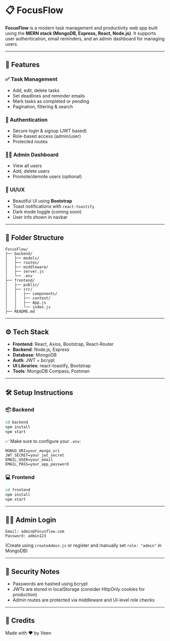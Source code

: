 # 📋 FocusFlow

**FocusFlow** is a modern task management and productivity web app built using the **MERN stack (MongoDB, Express, React, Node.js)**. It supports user authentication, email reminders, and an admin dashboard for managing users.

---

## 🚀 Features

### ✅ Task Management
- Add, edit, delete tasks
- Set deadlines and reminder emails
- Mark tasks as completed or pending
- Pagination, filtering & search

### 🔐 Authentication
- Secure login & signup (JWT based)
- Role-based access (admin/user)
- Protected routes

### 👨‍💼 Admin Dashboard
- View all users
- Add, delete users
- Promote/demote users (optional)

### 🌙 UI/UX
- Beautiful UI using **Bootstrap**
- Toast notifications with `react-toastify`
- Dark mode toggle (coming soon)
- User info shown in navbar

---

## 📁 Folder Structure

```
FocusFlow/
├── backend/
│   ├── models/
│   ├── routes/
│   ├── middleware/
│   ├── server.js
│   └── .env
├── frontend/
│   ├── public/
│   ├── src/
│   │   ├── components/
│   │   ├── context/
│   │   ├── App.js
│   │   └── index.js
├── README.md
```

---

## ⚙️ Tech Stack

- **Frontend**: React, Axios, Bootstrap, React-Router
- **Backend**: Node.js, Express
- **Database**: MongoDB
- **Auth**: JWT + bcrypt
- **UI Libraries**: react-toastify, Bootstrap
- **Tools**: MongoDB Compass, Postman

---

## 🛠️ Setup Instructions

### 📦 Backend

```bash
cd backend
npm install
npm start
```

✅ Make sure to configure your `.env`:
```
MONGO_URI=your_mongo_uri
JWT_SECRET=your_jwt_secret
EMAIL_USER=your_email
EMAIL_PASS=your_app_password
```

### 💻 Frontend

```bash
cd frontend
npm install
npm start
```

---

## 👨‍🔧 Admin Login

```
Email: admin@focusflow.com
Password: admin123
```

(Create using `createAdmin.js` or register and manually set `role: "admin"` in MongoDB)

---

## 🔐 Security Notes

- Passwords are hashed using bcrypt
- JWTs are stored in localStorage (consider HttpOnly cookies for production)
- Admin routes are protected via middleware and UI-level role checks

---

## 🙌 Credits

Made with ❤️ by Veen
